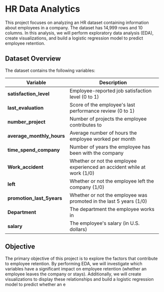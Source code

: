 # HR Data Analytics

This project focuses on analyzing an HR dataset containing information about employees in a company. The dataset has 14,999 rows and 10 columns. In this analysis, we will perform exploratory data analysis (EDA), create visualizations, and build a logistic regression model to predict employee retention.

## Dataset Overview

The dataset contains the following variables:

| **Variable**                | **Description**                                                                 |
|-----------------------------|---------------------------------------------------------------------------------|
| **satisfaction_level**       | Employee-reported job satisfaction level (0 to 1)                               |
| **last_evaluation**          | Score of the employee's last performance review (0 to 1)                        |
| **number_project**           | Number of projects the employee contributes to                                  |
| **average_monthly_hours**   | Average number of hours the employee worked per month                           |
| **time_spend_company**       | Number of years the employee has been with the company                         |
| **Work_accident**            | Whether or not the employee experienced an accident while at work (1/0)        |
| **left**                     | Whether or not the employee left the company (1/0)                             |
| **promotion_last_5years**    | Whether or not the employee was promoted in the last 5 years (1/0)             |
| **Department**               | The department the employee works in                                            |
| **salary**                   | The employee's salary (in U.S. dollars)                                         |

## Objective

The primary objective of this project is to explore the factors that contribute to employee retention. By performing EDA, we will investigate which variables have a significant impact on employee retention (whether an employee leaves the company or stays). Additionally, we will create visualizations to display these relationships and build a logistic regression model to predict whether an e
